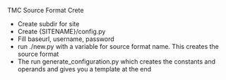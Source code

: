 TMC Source Format Crete

- Create subdir for site
- Create {SITENAME}/config.py
- Fill baseurl, username, password
- run ./new.py with a variable for source format name. This creates the source format
- The run generate_configuration.py which creates the constants and operands and gives you a template at the end
